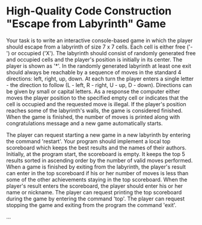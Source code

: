High-Quality Code Construction "Escape from Labyrinth" Game
=========
Your task is to write an interactive console-based game in which the player should escape from a labyrinth of size 7 x 7 cells. Each cell is either free ('-') or occupied ('X'). The labyrinth should consist of randomly generated free and occupied cells and the player's position is initially in its center. The player is shown as '*'. In the randomly generated labyrinth at least one exit should always be reachable by a sequence of moves in the standard 4 directions: left, right, up, down. At each turn the player enters a single letter - the direction to follow (L - left, R - right, U - up, D - down). Directions can be given by small or capital letters. As a response the computer either moves the player position to the specified empty cell or indicates that the cell is occupied and the requested move is illegal. If the player's position reaches some of the labyrinth's walls, the game is considered finished. When the game is finished, the number of moves is printed along with congratulations message and a new game automatically starts.

The player can request starting a new game in a new labyrinth by entering the command 'restart'. Your program should implement a local top scoreboard which keeps the best results and the names of their authors. Initially, at the program start, the scoreboard is empty. It keeps the top 5 results sorted in ascending order by the number of valid moves performed. When a game is finished by exiting from the labyrinth, the player's result can enter in the top scoreboard if his or her number of moves is less than some of the other achievements staying in the top scoreboard. When the player's result enters the scoreboard, the player should enter his or her name or nickname. The player can request printing the top scoreboard during the game by entering the command 'top'. The player can request stopping the game and exiting from the program the command 'exit'.

...

